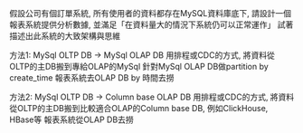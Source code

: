 假設公司有個訂單系統, 所有使用者的資料都存在MySQL資料庫底下, 請設計一個報表系統提供分析數據, 
並滿足「在資料量大的情況下系統仍可以正常運作」
試著描述出此系統的大致架構與思維

方法1:
    MySql OLTP DB -> MySql OLAP DB
    用排程或CDC的方式, 將資料從OLTP的主DB搬到專給OLAP的MySql
    針對MySql OLAP DB做partition by create_time
    報表系統去OLAP DB by 時間去撈

方法2:
    MySql OLTP DB -> Column base OLAP DB
    用排程或CDC的方式, 將資料從OLTP的主DB搬到比較適合OLAP的Column base DB, 例如ClickHouse, HBase等
    報表系統從OLAP DB去撈